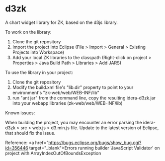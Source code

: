 d3zk
====

A chart widget library for ZK, based on the d3js library. 

To work on the library: 
<ol>
<li>Clone the git repository</li>
<li>Import the project into Eclipse (File > Import > General > Existing Projects into Workspace)</li>
<li>Add your local ZK libraries to the classpath (Right-click on project > Properties > Java Build Path > Libraries > Add JARS)</li>
</ol>

To use the library in your project: 

<ol>
<li>Clone the git repository</li>
<li>Modify the build.xml file's "lib.dir" property to point to your environment's "zk-web/web/WEB-INF/lib"</li>
<li>run "ant jar" from the command line, copy the resulting idera-d3zk.jar into your webapp libraries (zk-web/web/WEB-INF/lib)</li>
</ol>


Known issues:

When building the project, you may encounter an error parsing the idera-d3zk > src > web.js > d3.min.js file. 
Update to the latest version of Eclipse, that should fix the issue.

Reference: <a href="https://bugs.eclipse.org/bugs/show_bug.cgi?id=356446 target="_blank">Errors running builder 'JavaScript Validator' on project with ArrayIndexOutOfBoundsException</a>